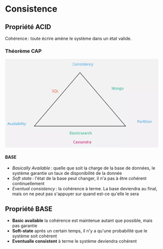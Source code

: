 # Consistence

## Propriété ACID

Cohérence : toute écrire amène le système dans un état valide.

### Théorème CAP

![tableau3](img/tableau3.webp)

#### BASE

- _Basically Available_ : quelle que soit la charge de la base de données, le système garantie un taux de disponibilité de la donnée
- _Soft state_ : l'état de la base peut changer, il n'a pas à être cohérent continuellement
- _Eventual consistency_ : la cohérence à terme. La base deviendra au final, mais on ne peut pas s'appuyer sur quand est-ce qu'elle le sera

## Propriété BASE

- **Basic available** la cohérence est maintenue autant que possible, mais pas garantie
- **Soft-state** après un certain temps, il n'y a qu'une probabilité que le système soit cohérent
- **Eventualle consistent** à terme le système deviendra cohérent
